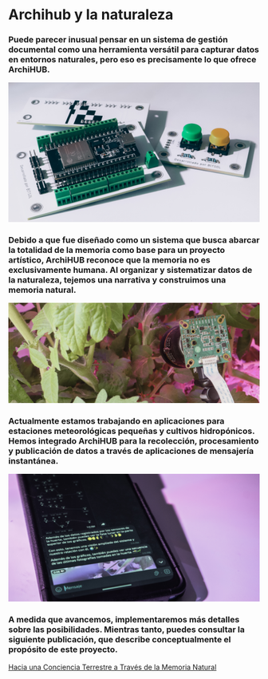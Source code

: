 # Archihub y la naturaleza

### Puede parecer inusual pensar en un sistema de gestión documental como una herramienta versátil para capturar datos en entornos naturales, pero eso es precisamente lo que ofrece ArchiHUB.

![UI](/images/archihubnature/presentacion_01.jpg)

### Debido a que fue diseñado como un sistema que busca abarcar la totalidad de la memoria como base para un proyecto artístico, ArchiHUB reconoce que la memoria no es exclusivamente humana. Al organizar y sistematizar datos de la naturaleza, tejemos una narrativa y construimos una memoria natural.

![UI](/images/archihubnature/presentacion_02.jpg)

### Actualmente estamos trabajando en aplicaciones para estaciones meteorológicas pequeñas y cultivos hidropónicos. Hemos integrado ArchiHUB para la recolección, procesamiento y publicación de datos a través de aplicaciones de mensajería instantánea.

![UI](/images/archihubnature/presentacion_03.jpg)

### A medida que avancemos, implementaremos más detalles sobre las posibilidades. Mientras tanto, puedes consultar la siguiente publicación, que describe conceptualmente el propósito de este proyecto.

[Hacia una Conciencia Terrestre a Través de la Memoria Natural](/es/projects/archihub-earth)